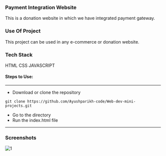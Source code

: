 ### Payment Integration Website
This is a donation website in which we have integrated payment gateway.

### Use Of Project
This project can be used in any e-commerce or donation website.

### Tech Stack
HTML
CSS
JAVASCRIPT

#### Steps to Use:

---

- Download or clone the repository

```
git clone https://github.com/Ayushparikh-code/Web-dev-mini-projects.git
```

- Go to the directory
- Run the index.html file

---


### Screenshots
![1](https://user-images.githubusercontent.com/63583646/124602004-0ec97600-de86-11eb-809b-51e0d83a2be6.png)



